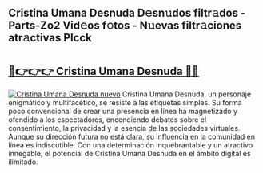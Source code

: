 ## Cristina Umana Desnuda D𝚎sn𝚞dos filtr𝚊dos - Parts-Zo2 Vid𝚎os f𝚘tos - N𝚞evas filtr𝚊ciones atr𝚊ctivas PIcck

# <h2><a href="http://mb4aay0.tromn.icu/?c=Cristina+Umana+Desnuda">🔗👉👉👉 Cristina Umana Desnuda 🔗🔗</a></h2>

[![Cristina Umana Desnuda nuevo](https://i.imgur.com/pEAQMta.gif)](http://mb4aay0.tromn.icu/?c=Cristina+Umana+Desnuda)
Cristina Umana Desnuda, un personaje enigmático y multifacético, se resiste a las etiquetas simples. Su forma poco convencional de crear una presencia en línea ha magnetizado y ofendido a los espectadores, encendiendo debates sobre el consentimiento, la privacidad y la esencia de las sociedades virtuales. Aunque su dirección futura no está clara, su influencia en la comunidad en línea es indiscutible. Con una determinación inquebrantable y un atractivo innegable, el potencial de Cristina Umana Desnuda en el ámbito digital es ilimitado.
